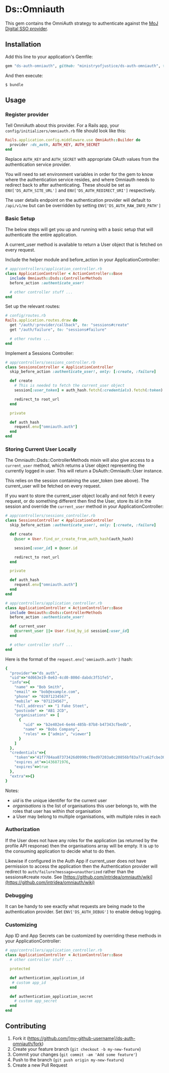 # Ds::Omniauth

This gem contains the OmniAuth strategy to authenticate against the [MoJ Digital SSO provider](https://github.com/ministryofjustice/ds-auth).

## Installation

Add this line to your application's Gemfile:

```ruby
gem "ds-auth-omniauth", github: "ministryofjustice/ds-auth-omniauth", tag: "v0.10.0"
```

And then execute:

    $ bundle

## Usage

### Register provider

Tell OmniAuth about this provider. For a Rails app, your
`config/initializers/omniauth.rb` file should look like this:

```ruby
Rails.application.config.middleware.use OmniAuth::Builder do
  provider :ds_auth, AUTH_KEY, AUTH_SECRET
end
```

Replace `AUTH_KEY` and `AUTH_SECRET` with appropriate OAuth values
from the authentication service provider.

You will need to set environment variables in order for the gem
to know where the authentication service resides, and where Omniauth
needs to redirect back to after authenticating. These should be set as
`ENV['DS_AUTH_SITE_URL']` and `ENV['DS_AUTH_REDIRECT_URI']`
respectively.

The user details endpoint on the authentication provider will default to
`/api/v1/me` but can be overridden by setting `ENV['DS_AUTH_RAW_INFO_PATH']`

### Basic Setup
The below steps will get you up and running with a basic setup that will authenticate the entire application.

A current_user method is available to return a User object that is fetched on every request.

Include the helper module and before_action in your ApplicationController:

```ruby
# app/controllers/application_controller.rb
class ApplicationController < ActionController::Base
  include Omniauth::Dsds::ControllerMethods
  before_action :authenticate_user!

  # other controller stuff ...
end
```

Set up the relevant routes:

```ruby
# config/routes.rb
Rails.application.routes.draw do
  get "/auth/:provider/callback", to: "sessions#create"
  get "/auth/failure", to: "sessions#failure"

  # other routes ...
end
```

Implement a Sessions Controller:

```ruby
# app/controllers/sessions_controller.rb
class SessionsController < ApplicationController
  skip_before_action :authenticate_user!, only: [:create, :failure]

  def create
    # This is needed to fetch the current_user object
    session[:user_token] = auth_hash.fetch(:credentials).fetch(:token)

    redirect_to root_url
  end

  private

  def auth_hash
    request.env["omniauth.auth"]
  end
end
```

### Storing Current User Locally

The Omniauth::Dsds::ControllerMethods mixin will also give access to a `current_user` method, which returns a User
object representing the currently logged in user. This will return a DsAuth::Omniauth::User instance.

This relies on the session containing the user_token (see above). The current_user will be fetched on every request.

If you want to store the current_user object locally and not fetch it every request, or do something different then find the User, store its id in the session and override the ```current_user``` method in your ApplicationController:

```ruby
# app/controllers/sessions_controller.rb
class SessionsController < ApplicationController
  skip_before_action :authenticate_user!, only: [:create, :failure]

  def create
    @user = User.find_or_create_from_auth_hash(auth_hash)

    session[:user_id] = @user.id

    redirect_to root_url
  end

  private

  def auth_hash
    request.env["omniauth.auth"]
  end
end

# app/controllers/application_controller.rb
class ApplicationController < ActionController::Base
  include Omniauth::Dsds::ControllerMethods
  before_action :authenticate_user!

  def current_user
    @current_user ||= User.find_by_id session[:user_id]
  end

  # other controller stuff ...
end

```

Here is the format of the ```request.env['omniauth.auth']``` hash:

```ruby
{
  "provider"=>"ds_auth",
  "uid"=>"4d663e19-8e63-4cd0-800d-dabdc3f51fe5",
  "info"=>{
    "name" => "Bob Smith",
    "email" => "bob@example.com",
    "phone" => "02071234567",
    "mobile" => "071234567",
    "full_address" => "1 Fake Steet",
    "postcode" => "AB1 2CD",
    "organisations" => [
      {
        "uid" => "b2e402e4-6e44-485b-87b8-b47343cfbedb",
        "name" => "Bobs Company",
        "roles" => ["admin", "viewer"]
      }
    ]
  },
  "credentials"=>{
    "token"=>"41f7784aa87373426d0990cf8ed97203a0c20856bf83a77ca62fcbe302377710",
    "expires_at"=>1436871976,
    "expires"=>true
  },
  "extra"=>{}
}
```

Notes:

* *uid* is the unique identifer for the current user
* *organisations* is the list of organisations this user belongs to, with the roles that user has within *that* organisation
* a User may belong to multiple organisations, with multiple roles in each


### Authorization
If the User does not have any roles for the application (as returned by the profile API response) then the organisations array will be empty.
It is up to the consuming application to decide what to do then.

Likewise if configured in the Auth App if current_user does not have permission to access the application then the Authentication provider will redirect to `auth/failure?message=unauthorized` rather than the sessions#create route. See [https://github.com/intridea/omniauth/wiki](https://github.com/intridea/omniauth/wiki)

### Debugging
It can be handy to see exactly what requests are being made to the authentication provider.
Set `ENV['DS_AUTH_DEBUG']` to enable debug logging.

### Customizing
App ID and App Secrets can be customized by overriding these methods in your ApplicationController:

```ruby
# app/controllers/application_controller.rb
class ApplicationController < ActionController::Base
  # other controller stuff ...

  protected

  def authentication_application_id
   # custom app_id
  end

  def authentication_application_secret
    # custom app_secret
  end
end
```

## Contributing

1. Fork it (https://github.com/[my-github-username]/ds-auth-omniauth/fork)
2. Create your feature branch (`git checkout -b my-new-feature`)
3. Commit your changes (`git commit -am 'Add some feature'`)
4. Push to the branch (`git push origin my-new-feature`)
5. Create a new Pull Request
